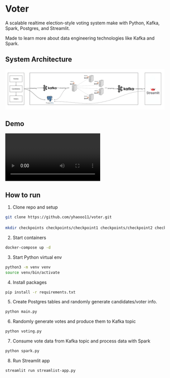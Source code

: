 # Voter

A scalable realtime election-style voting system make with Python, Kafka, Spark, Postgres, and Streamlit.

Made to learn more about data engineering technologies like Kafka and Spark.

## System Architecture
![sys_arch.png](images/sys_arch.png)

## Demo
![demo.mp4](images/demo.mp4)

## How to run

1. Clone repo and setup
```bash
git clone https://github.com/yhaooo11/voter.git

mkdir checkpoints checkpoints/checkpoint1 checkpoints/checkpoint2 checkpoints/checkpoint3
```
2. Start containers
```bash
docker-compose up -d
```
3. Start Python virtual env
```bash
python3 -m venv venv 
source venv/bin/activate 
```
4. Install packages
```bash
pip install -r requirements.txt
```

5. Create Postgres tables and randomly generate candidates/voter info.
```bash
python main.py
```

6. Randomly generate votes and produce them to Kafka topic
```bash
python voting.py
```

7. Consume vote data from Kafka topic and process data with Spark
```bash
python spark.py
```

8. Run Streamlit app
```bash
streamlit run streamlist-app.py
```
